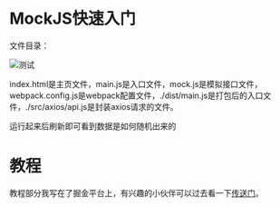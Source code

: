 # MockJS快速入门
文件目录：

![测试](https://user-gold-cdn.xitu.io/2019/6/5/16b257fa58cd9c3d?w=273&h=339&f=png&s=3809)

index.html是主页文件，main.js是入口文件，mock.js是模拟接口文件，webpack.config.js是webpack配置文件，./dist/main.js是打包后的入口文件，./src/axios/api.js是封装axios请求的文件。

运行起来后刷新即可看到数据是如何随机出来的
# 教程
教程部分我写在了掘金平台上，有兴趣的小伙伴可以过去看一下[传送门](https://juejin.im/post/5cf726b5e51d454fbf5409bc)。
